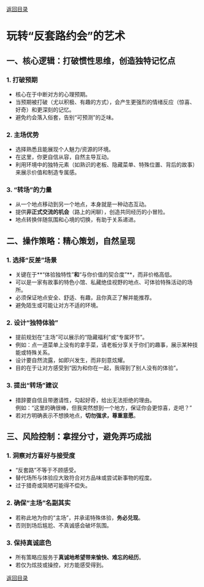 [返回目录](/README.md)

# 玩转“反套路约会”的艺术

## 一、核心逻辑：打破惯性思维，创造独特记忆点

### 1. 打破预期
- 核心在于中断对方的心理预期。  
- 当预期被打破（尤以积极、有趣的方式），会产生更强烈的情绪反应（惊喜、好奇）和更深刻的记忆。  
- 避免约会落入俗套，告别“可预测”的乏味。

### 2. 主场优势
- 选择熟悉且能展现个人魅力/资源的环境。  
- 在这里，你更自信从容，自然主导互动。  
- 利用环境中的独特元素（如熟识的老板、隐藏菜单、特殊位置、背后的故事）来展示价值和制造专属感。

### 3. “转场”的力量
- 从一个地点移动到另一个地点，本身就是一种动态互动。  
- 提供**非正式交流的机会**（路上的闲聊），创造共同经历的小冒险。  
- 地点转换伴随氛围和心境的切换，有助于关系递进。

## 二、操作策略：精心策划，自然呈现

### 1. 选择“反差”场景
- 关键在于**“体验独特性”**和**“与你价值的契合度”**，而非价格高低。  
- 可以是一家有故事的特色小馆、私藏绝佳视野的地点、可体验特殊活动的场所。  
- 必须保证地点安全、舒适、有趣，且你真正了解并能推荐。  
- 避免陌生或可能让对方不适的环境。

### 2. 设计“独特体验”
- 提前规划在“主场”可以展示的“隐藏福利”或“专属环节”。  
- 例如：点一道菜单上没有的拿手菜，请老板分享关于你们的趣事，展示某种技能或特殊关系。  
- 设计要自然流露，如即兴发生，而非刻意炫耀。  
- 目的在于让对方感受到“因为和你在一起，我得到了别人没有的体验”。

### 3. 提出“转场”建议
- 措辞要自信且带邀请性，勾起好奇，给出无法拒绝的理由。  
  例如：“这里的确很棒，但我突然想到一个地方，保证你会更惊喜，走吧？”  
- 若对方明确表示不想换地点，**切勿强求，尊重意愿**。

## 三、风险控制：拿捏分寸，避免弄巧成拙

### 1. 洞察对方喜好与接受度
- “反套路”不等于不顾感受。  
- 替代场所与体验应大致符合对方品味或尝试新事物的程度。  
- 过于猎奇或简陋可能得不偿失。

### 2. 确保“主场”名副其实
- 若称此地为你的“主场”，并承诺特殊体验，**务必兑现**。  
- 否则到场后尴尬、不真诚感会破坏氛围。

### 3. 保持真诚底色
- 所有策略应服务于**真诚地希望带来愉快、难忘的经历**。  
- 若仅为炫技或操控，对方能感受得到。

[返回目录](/README.md)